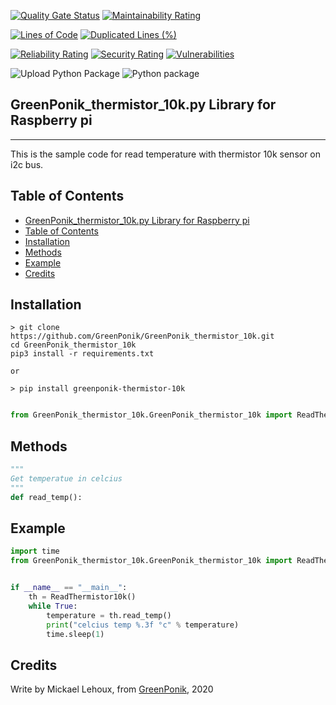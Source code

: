 [![Quality Gate Status](https://sonarcloud.io/api/project_badges/measure?project=GreenPonik_GreenPonik_thermistor_10k&metric=alert_status)](https://sonarcloud.io/dashboard?id=GreenPonik_GreenPonik_thermistor_10k)
[![Maintainability Rating](https://sonarcloud.io/api/project_badges/measure?project=GreenPonik_GreenPonik_thermistor_10k&metric=sqale_rating)](https://sonarcloud.io/dashboard?id=GreenPonik_GreenPonik_thermistor_10k)

[![Lines of Code](https://sonarcloud.io/api/project_badges/measure?project=GreenPonik_GreenPonik_thermistor_10k&metric=ncloc)](https://sonarcloud.io/dashboard?id=GreenPonik_GreenPonik_thermistor_10k)
[![Duplicated Lines (%)](https://sonarcloud.io/api/project_badges/measure?project=GreenPonik_GreenPonik_thermistor_10k&metric=duplicated_lines_density)](https://sonarcloud.io/dashboard?id=GreenPonik_GreenPonik_thermistor_10k)

[![Reliability Rating](https://sonarcloud.io/api/project_badges/measure?project=GreenPonik_GreenPonik_thermistor_10k&metric=reliability_rating)](https://sonarcloud.io/dashboard?id=GreenPonik_GreenPonik_thermistor_10k)
[![Security Rating](https://sonarcloud.io/api/project_badges/measure?project=GreenPonik_GreenPonik_thermistor_10k&metric=security_rating)](https://sonarcloud.io/dashboard?id=GreenPonik_GreenPonik_thermistor_10k)
[![Vulnerabilities](https://sonarcloud.io/api/project_badges/measure?project=GreenPonik_GreenPonik_thermistor_10k&metric=vulnerabilities)](https://sonarcloud.io/dashboard?id=GreenPonik_GreenPonik_thermistor_10k)


![Upload Python Package](https://github.com/GreenPonik/GreenPonik_thermistor_10k/workflows/Upload%20Python%20Package/badge.svg?event=release)
![Python package](https://github.com/GreenPonik/GreenPonik_thermistor_10k/workflows/Python%20package/badge.svg?event=push)


## GreenPonik_thermistor_10k.py Library for Raspberry pi
---------------------------------------------------------
This is the sample code for read temperature with thermistor 10k sensor on i2c bus.


## Table of Contents

- [GreenPonik_thermistor_10k.py Library for Raspberry pi](#greenponikthermistor10kpy-library-for-raspberry-pi)
- [Table of Contents](#table-of-contents)
- [Installation](#installation)
- [Methods](#methods)
- [Example](#example)
- [Credits](#credits)


## Installation
```shell
> git clone https://github.com/GreenPonik/GreenPonik_thermistor_10k.git
cd GreenPonik_thermistor_10k
pip3 install -r requirements.txt

or 

> pip install greenponik-thermistor-10k
```
```Python

from GreenPonik_thermistor_10k.GreenPonik_thermistor_10k import ReadThermistor10k

```

## Methods

```python
"""
Get temperatue in celcius
"""
def read_temp():

```

## Example


```Python
import time
from GreenPonik_thermistor_10k.GreenPonik_thermistor_10k import ReadThermistor10k


if __name__ == "__main__":
    th = ReadThermistor10k()
    while True:
        temperature = th.read_temp()
        print("celcius temp %.3f °c" % temperature)
        time.sleep(1)


```

## Credits
Write by Mickael Lehoux, from [GreenPonik](https://www.greenponik.com), 2020
